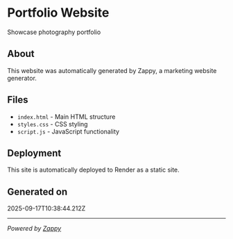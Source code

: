 # Portfolio Website

Showcase photography portfolio

## About

This website was automatically generated by Zappy, a marketing website generator.

## Files

- `index.html` - Main HTML structure
- `styles.css` - CSS styling
- `script.js` - JavaScript functionality

## Deployment

This site is automatically deployed to Render as a static site.

## Generated on

2025-09-17T10:38:44.212Z

---

*Powered by [Zappy](https://zappy.dev)*
